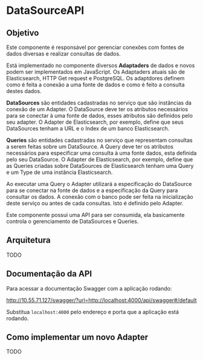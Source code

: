 # DataSourceAPI

## Objetivo

Este componente é responsável por gerenciar conexões com fontes de dados diversas e realizar consultas de dados.

Está implementado no componente diversos **Adaptaders** de dados e novos podem ser implementados em JavaScript.
Os Adaptaders atuais são de Elasticsearch, HTTP Get request e PostgreSQL.
Os adaptdores definem como é feita a conexão a uma fonte de dados e como é feito a consulta destes dados.

**DataSources** são entidades cadastradas no serviço que são instâncias da conexão de um Adapter.
O DataSource deve ter os atributos necessários para se conectar à uma fonte de dados, esses atributos são definidos pelo seu adapter.
O Adapter de Elasticsearch, por exemplo, define que seus DataSources tenham a URL e o Index de um banco Elasticsearch.

**Queries** são entidades cadastradas no serviço que representam consultas a serem feitas sobre um DataSource.
A Query deve ter os atributos necessários para especificar uma consulta à uma fonte dados, esta definida pelo seu DataSource.
O Adapter de Elasticsearch, por exemplo, define que as Queries criadas sobre DataSources de Elasticsearch tenham uma Query e um Type de uma instância Elasticsearch.

Ao executar uma Query o Adapter utilizará a especificação do DataSource para se conectar na fonte de dados e a especificação da Query para consultar os dados.
A conexão com o banco pode ser feita na inicialização deste serviço ou antes de cada consultas. Isto é definido pelo Adapter.

Este componente possui uma API para ser consumida, ela basicamente controla o gerenciamento de DataSources e Queries.

## Arquitetura
TODO
## Documentação da API
Para acessar a documentação Swagger com a aplicação rodando:

http://10.55.71.127/swagger/?url=http://localhost:4000/api/swagger#/default

Substitua `localhost:4000` pelo endereço e porta que a aplicação está rodando.

## Como implementar um novo Adapter
TODO